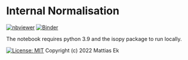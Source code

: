 # Internal Normalisation

[![nbviewer](https://raw.githubusercontent.com/jupyter/design/master/logos/Badges/nbviewer_badge.svg)](https://nbviewer.org/github/mattias-ek/internal_normalisation/blob/main/InternalNormalisation.ipynb)
[![Binder](https://mybinder.org/badge_logo.svg)](https://mybinder.org/v2/gh/mattias-ek/internal_normalisation/HEAD?filepath=InternalNormalisation.ipynb) 

The notebook requires python 3.9 and the isopy package to run locally.

[![License: MIT](https://img.shields.io/badge/License-MIT-yellow.svg)](https://opensource.org/licenses/MIT) Copyright (c) 2022 Mattias Ek
